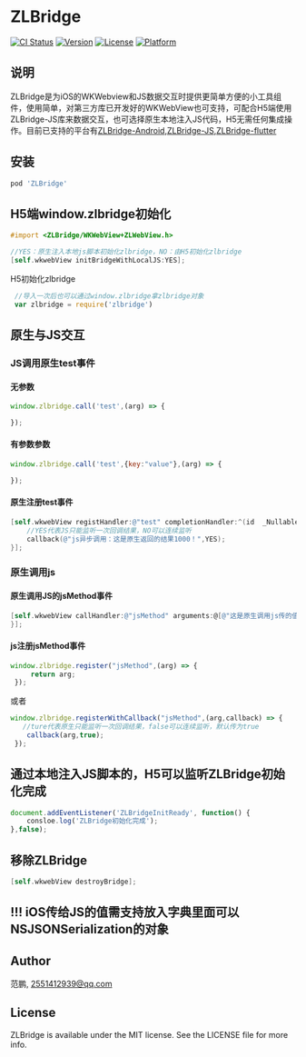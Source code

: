 # ZLBridge

[![CI Status](https://img.shields.io/travis/范鹏/ZLBridge.svg?style=flat)](https://travis-ci.org/范鹏/ZLBridge)
[![Version](https://img.shields.io/cocoapods/v/ZLBridge.svg?style=flat)](https://cocoapods.org/pods/ZLBridge)
[![License](https://img.shields.io/cocoapods/l/ZLBridge.svg?style=flat)](https://cocoapods.org/pods/ZLBridge)
[![Platform](https://img.shields.io/cocoapods/p/ZLBridge.svg?style=flat)](https://cocoapods.org/pods/ZLBridge)

## 说明
ZLBridge是为iOS的WKWebview和JS数据交互时提供更简单方便的小工具组件，使用简单，对第三方库已开发好的WKWebView也可支持，可配合H5端使用ZLBridge-JS库来数据交互，也可选择原生本地注入JS代码，H5无需任何集成操作。目前已支持的平台有[ZLBridge-Android](https://github.com/FPJack/ZLBridge-Android),[ZLBridge-JS](https://github.com/FPJack/ZLBridge-JS),[ZLBridge-flutter](https://github.com/FPJack/ZLBridge-flutter)

## 安装
```ruby
pod 'ZLBridge'
```
## H5端window.zlbridge初始化
```objective-c
#import <ZLBridge/WKWebView+ZLWebView.h>

//YES：原生注入本地js脚本初始化zlbridge，NO：由H5初始化zlbridge
[self.wkwebView initBridgeWithLocalJS:YES];
```
H5初始化zlbridge
```JavaScript
 //导入一次后也可以通过window.zlbridge拿zlbridge对象
 var zlbridge = require('zlbridge')
```
## 原生与JS交互


### JS调用原生test事件

#### 无参数
```JavaScript
window.zlbridge.call('test',(arg) => {

});
```
#### 有参数参数
```JavaScript
window.zlbridge.call('test',{key:"value"},(arg) => {

});
```
#### 原生注册test事件
```objective-c
[self.wkwebView registHandler:@"test" completionHandler:^(id  _Nullable obj, JSCallbackHandler  _Nullable callback) {
    //YES代表JS只能监听一次回调结果，NO可以连续监听
    callback(@"js异步调用：这是原生返回的结果1000！",YES);
}];
```


### 原生调用js

#### 原生调用JS的jsMethod事件
```objective-c
[self.wkwebView callHandler:@"jsMethod" arguments:@[@"这是原生调用js传的值"] completionHandler:^(id  _Nullable obj, NSError * _Nullable error) {
}];
```

#### js注册jsMethod事件
```JavaScript
window.zlbridge.register("jsMethod",(arg) => {
     return arg;
 });
 ```
 或者
 ```JavaScript
 window.zlbridge.registerWithCallback("jsMethod",(arg,callback) => {
    //ture代表原生只能监听一次回调结果，false可以连续监听，默认传为true
     callback(arg,true);
  });
  ```

## 通过本地注入JS脚本的，H5可以监听ZLBridge初始化完成
```JavaScript
document.addEventListener('ZLBridgeInitReady', function() {
    consloe.log('ZLBridge初始化完成');
},false);
  ```
  
## 移除ZLBridge
```objective-c
[self.wkwebView destroyBridge];
```
## !!! iOS传给JS的值需支持放入字典里面可以NSJSONSerialization的对象
## Author

范鹏, 2551412939@qq.com



## License

ZLBridge is available under the MIT license. See the LICENSE file for more info.
